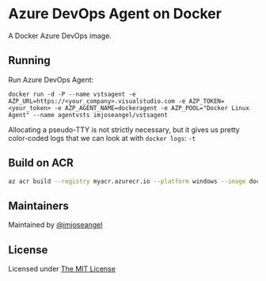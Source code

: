 # Azure DevOps Agent on Docker

A Docker Azure DevOps image.

## Running

Run Azure DevOps Agent:

```shell
docker run -d -P --name vstsagent -e AZP_URL=https://<your_company>.visualstudio.com -e AZP_TOKEN=<your_token> -e AZP_AGENT_NAME=dockeragent -e AZP_POOL="Docker Linux Agent" --name agentvsts imjoseangel/vstsagent
```

Allocating a pseudo-TTY is not strictly necessary, but it gives us pretty color-coded logs that we can look at with `docker logs`: `-t`

## Build on ACR

``` bash
az acr build --registry myacr.azurecr.io --platform windows --image dockeragent:latest --file Windows.Dockerfile .
```

## Maintainers

Maintained by [@imjoseangel](http://github.com/imjoseangel)

## License

Licensed under [The MIT License](LICENSE)
